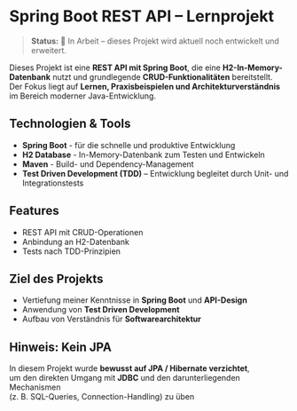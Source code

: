 # Spring Boot REST API – Lernprojekt

> **Status:** 🚧 In Arbeit – dieses Projekt wird aktuell noch entwickelt und erweitert.  

Dieses Projekt ist eine **REST API mit Spring Boot**, die eine **H2-In-Memory-Datenbank** nutzt und grundlegende **CRUD-Funktionalitäten** bereitstellt.  
Der Fokus liegt auf **Lernen, Praxisbeispielen und Architekturverständnis** im Bereich moderner Java-Entwicklung.

## Technologien & Tools
- **Spring Boot** - für die schnelle und produktive Entwicklung
- **H2 Database** - In-Memory-Datenbank zum Testen und Entwickeln
- **Maven** - Build- und Dependency-Management
- **Test Driven Development (TDD)** – Entwicklung begleitet durch Unit- und Integrationstests


## Features
- REST API mit CRUD-Operationen
- Anbindung an H2-Datenbank
- Tests nach TDD-Prinzipien

## Ziel des Projekts
- Vertiefung meiner Kenntnisse in **Spring Boot** und **API-Design**
- Anwendung von **Test Driven Development**
- Aufbau von Verständnis für **Softwarearchitektur**

## Hinweis: Kein JPA
In diesem Projekt wurde **bewusst auf JPA / Hibernate verzichtet**,  
um den direkten Umgang mit **JDBC** und den darunterliegenden Mechanismen  
(z. B. SQL-Queries, Connection-Handling) zu üben

